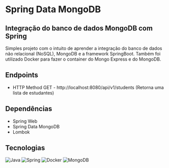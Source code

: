 # Spring Data MongoDB 



## Integração do banco de dados MongoDB com Spring

Simples projeto com o intuito de aprender a integração do banco de dados não relacional (NoSQL), MongoDB e a framework
SpringBoot. Também foi utilizado Docker para fazer o container do Mongo Express e do MongoDB.


## Endpoints

- HTTP Method GET - http://localhost:8080/api/v1/students (Retorna uma lista de estudantes)

## Dependências

- Spring Web
- Spring Data MongoDB
- Lombok

## Tecnologias

![Java](https://img.shields.io/badge/java-%23ED8B00.svg?style=for-the-badge&logo=java&logoColor=white)
![Spring](https://img.shields.io/badge/spring-%236DB33F.svg?style=for-the-badge&logo=spring&logoColor=white)
![Docker](https://img.shields.io/badge/docker-%230db7ed.svg?style=for-the-badge&logo=docker&logoColor=white)
![MongoDB](https://img.shields.io/badge/MongoDB-%234ea94b.svg?style=for-the-badge&logo=mongodb&logoColor=white)

